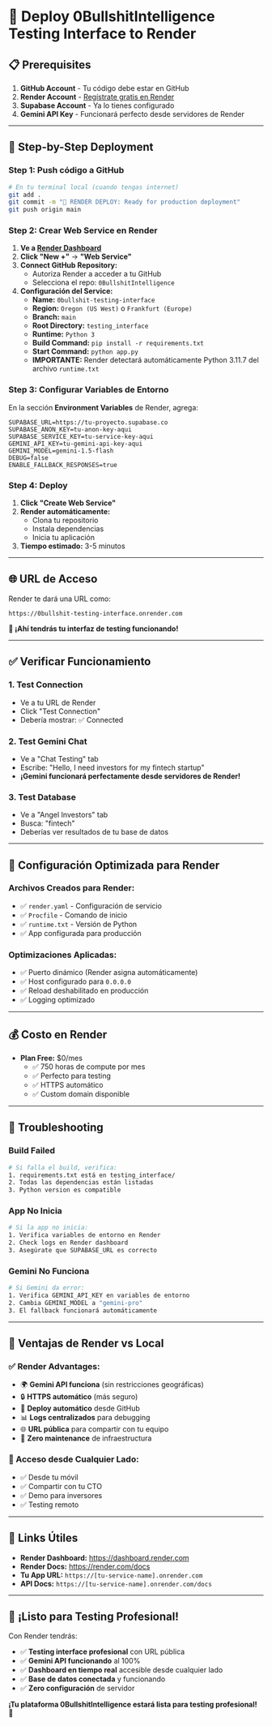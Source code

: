 # 🚀 Deploy 0BullshitIntelligence Testing Interface to Render

## 📋 **Prerequisites**

1. **GitHub Account** - Tu código debe estar en GitHub
2. **Render Account** - [Regístrate gratis en Render](https://render.com)
3. **Supabase Account** - Ya lo tienes configurado
4. **Gemini API Key** - Funcionará perfecto desde servidores de Render

---

## 🎯 **Step-by-Step Deployment**

### **Step 1: Push código a GitHub**

```bash
# En tu terminal local (cuando tengas internet)
git add .
git commit -m "🚀 RENDER DEPLOY: Ready for production deployment"
git push origin main
```

### **Step 2: Crear Web Service en Render**

1. **Ve a [Render Dashboard](https://dashboard.render.com)**
2. **Click "New +"** → **"Web Service"**
3. **Connect GitHub Repository:**
   - Autoriza Render a acceder a tu GitHub
   - Selecciona el repo: `0BullshitIntelligence`
4. **Configuración del Service:**
   - **Name:** `0bullshit-testing-interface`
   - **Region:** `Oregon (US West)` o `Frankfurt (Europe)`
   - **Branch:** `main`
   - **Root Directory:** `testing_interface`
   - **Runtime:** `Python 3`
   - **Build Command:** `pip install -r requirements.txt`
   - **Start Command:** `python app.py`
   - **IMPORTANTE:** Render detectará automáticamente Python 3.11.7 del archivo `runtime.txt`

### **Step 3: Configurar Variables de Entorno**

En la sección **Environment Variables** de Render, agrega:

```env
SUPABASE_URL=https://tu-proyecto.supabase.co
SUPABASE_ANON_KEY=tu-anon-key-aqui
SUPABASE_SERVICE_KEY=tu-service-key-aqui
GEMINI_API_KEY=tu-gemini-api-key-aqui
GEMINI_MODEL=gemini-1.5-flash
DEBUG=false
ENABLE_FALLBACK_RESPONSES=true
```

### **Step 4: Deploy**

1. **Click "Create Web Service"**
2. **Render automáticamente:**
   - Clona tu repositorio
   - Instala dependencias
   - Inicia tu aplicación
3. **Tiempo estimado:** 3-5 minutos

---

## 🌐 **URL de Acceso**

Render te dará una URL como:
```
https://0bullshit-testing-interface.onrender.com
```

**🎉 ¡Ahí tendrás tu interfaz de testing funcionando!**

---

## ✅ **Verificar Funcionamiento**

### **1. Test Connection**
- Ve a tu URL de Render
- Click "Test Connection"
- Debería mostrar: ✅ Connected

### **2. Test Gemini Chat**
- Ve a "Chat Testing" tab
- Escribe: "Hello, I need investors for my fintech startup"
- **¡Gemini funcionará perfectamente desde servidores de Render!**

### **3. Test Database**
- Ve a "Angel Investors" tab
- Busca: "fintech"
- Deberías ver resultados de tu base de datos

---

## 🔧 **Configuración Optimizada para Render**

### **Archivos Creados para Render:**
- ✅ `render.yaml` - Configuración de servicio
- ✅ `Procfile` - Comando de inicio
- ✅ `runtime.txt` - Versión de Python
- ✅ App configurada para producción

### **Optimizaciones Aplicadas:**
- ✅ Puerto dinámico (Render asigna automáticamente)
- ✅ Host configurado para `0.0.0.0`
- ✅ Reload deshabilitado en producción
- ✅ Logging optimizado

---

## 💰 **Costo en Render**

- **Plan Free:** $0/mes
  - ✅ 750 horas de compute por mes
  - ✅ Perfecto para testing
  - ✅ HTTPS automático
  - ✅ Custom domain disponible

---

## 🚨 **Troubleshooting**

### **Build Failed**
```bash
# Si falla el build, verifica:
1. requirements.txt está en testing_interface/
2. Todas las dependencias están listadas
3. Python version es compatible
```

### **App No Inicia**
```bash
# Si la app no inicia:
1. Verifica variables de entorno en Render
2. Check logs en Render dashboard
3. Asegúrate que SUPABASE_URL es correcto
```

### **Gemini No Funciona**
```bash
# Si Gemini da error:
1. Verifica GEMINI_API_KEY en variables de entorno
2. Cambia GEMINI_MODEL a "gemini-pro"
3. El fallback funcionará automáticamente
```

---

## 🎯 **Ventajas de Render vs Local**

### **✅ Render Advantages:**
- 🌍 **Gemini API funciona** (sin restricciones geográficas)
- 🔒 **HTTPS automático** (más seguro)
- 🚀 **Deploy automático** desde GitHub
- 📊 **Logs centralizados** para debugging
- 🌐 **URL pública** para compartir con tu equipo
- 💾 **Zero maintenance** de infraestructura

### **📱 Acceso desde Cualquier Lado:**
- ✅ Desde tu móvil
- ✅ Compartir con tu CTO
- ✅ Demo para inversores
- ✅ Testing remoto

---

## 🔗 **Links Útiles**

- **Render Dashboard:** https://dashboard.render.com
- **Render Docs:** https://render.com/docs
- **Tu App URL:** `https://[tu-service-name].onrender.com`
- **API Docs:** `https://[tu-service-name].onrender.com/docs`

---

## 🎉 **¡Listo para Testing Profesional!**

Con Render tendrás:
- ✅ **Testing interface profesional** con URL pública
- ✅ **Gemini API funcionando** al 100%
- ✅ **Dashboard en tiempo real** accesible desde cualquier lado
- ✅ **Base de datos conectada** y funcionando
- ✅ **Zero configuración** de servidor

**¡Tu plataforma 0BullshitIntelligence estará lista para testing profesional!** 🚀